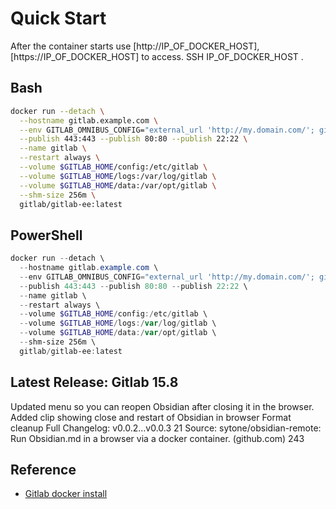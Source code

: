 # Quick Start

After the container starts use [http://IP_OF_DOCKER_HOST], [https://IP_OF_DOCKER_HOST] to access.
SSH IP_OF_DOCKER_HOST .

## Bash

```bash
docker run --detach \
  --hostname gitlab.example.com \
  --env GITLAB_OMNIBUS_CONFIG="external_url 'http://my.domain.com/'; gitlab_rails['lfs_enabled'] = true;" \
  --publish 443:443 --publish 80:80 --publish 22:22 \
  --name gitlab \
  --restart always \
  --volume $GITLAB_HOME/config:/etc/gitlab \
  --volume $GITLAB_HOME/logs:/var/log/gitlab \
  --volume $GITLAB_HOME/data:/var/opt/gitlab \
  --shm-size 256m \
  gitlab/gitlab-ee:latest
```

## PowerShell

```powershell
docker run --detach \
  --hostname gitlab.example.com \
  --env GITLAB_OMNIBUS_CONFIG="external_url 'http://my.domain.com/'; gitlab_rails['lfs_enabled'] = true;" \
  --publish 443:443 --publish 80:80 --publish 22:22 \
  --name gitlab \
  --restart always \
  --volume $GITLAB_HOME/config:/etc/gitlab \
  --volume $GITLAB_HOME/logs:/var/log/gitlab \
  --volume $GITLAB_HOME/data:/var/opt/gitlab \
  --shm-size 256m \
  gitlab/gitlab-ee:latest
```

## Latest Release: Gitlab 15.8

Updated menu so you can reopen Obsidian after closing it in the browser.
Added clip showing close and restart of Obsidian in browser
Format cleanup
Full Changelog: v0.0.2…v0.0.3 21
Source: sytone/obsidian-remote: Run Obsidian.md in a browser via a docker container. (github.com) 243

## Reference

- [Gitlab docker install](https://docs.gitlab.com/ee/install/docker.html)
